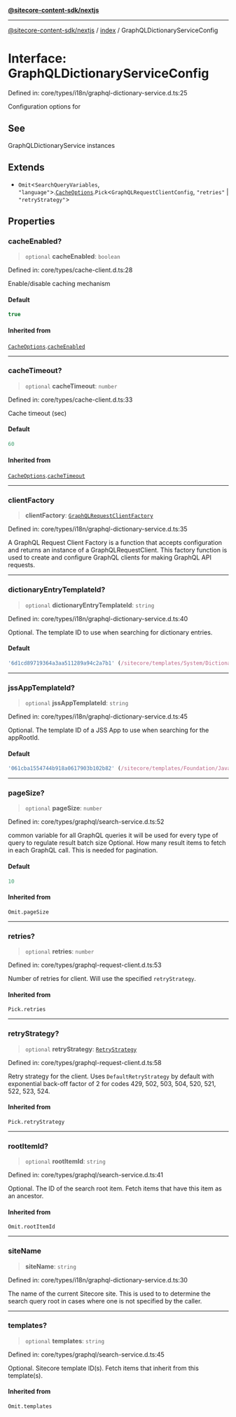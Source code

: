 [**@sitecore-content-sdk/nextjs**](../../README.md)

***

[@sitecore-content-sdk/nextjs](../../README.md) / [index](../README.md) / GraphQLDictionaryServiceConfig

# Interface: GraphQLDictionaryServiceConfig

Defined in: core/types/i18n/graphql-dictionary-service.d.ts:25

Configuration options for

## See

GraphQLDictionaryService instances

## Extends

- `Omit`\<`SearchQueryVariables`, `"language"`\>.[`CacheOptions`](CacheOptions.md).`Pick`\<`GraphQLRequestClientConfig`, `"retries"` \| `"retryStrategy"`\>

## Properties

### cacheEnabled?

> `optional` **cacheEnabled**: `boolean`

Defined in: core/types/cache-client.d.ts:28

Enable/disable caching mechanism

#### Default

```ts
true
```

#### Inherited from

[`CacheOptions`](CacheOptions.md).[`cacheEnabled`](CacheOptions.md#cacheenabled)

***

### cacheTimeout?

> `optional` **cacheTimeout**: `number`

Defined in: core/types/cache-client.d.ts:33

Cache timeout (sec)

#### Default

```ts
60
```

#### Inherited from

[`CacheOptions`](CacheOptions.md).[`cacheTimeout`](CacheOptions.md#cachetimeout)

***

### clientFactory

> **clientFactory**: [`GraphQLRequestClientFactory`](../../graphql/type-aliases/GraphQLRequestClientFactory.md)

Defined in: core/types/i18n/graphql-dictionary-service.d.ts:35

A GraphQL Request Client Factory is a function that accepts configuration and returns an instance of a GraphQLRequestClient.
This factory function is used to create and configure GraphQL clients for making GraphQL API requests.

***

### dictionaryEntryTemplateId?

> `optional` **dictionaryEntryTemplateId**: `string`

Defined in: core/types/i18n/graphql-dictionary-service.d.ts:40

Optional. The template ID to use when searching for dictionary entries.

#### Default

```ts
'6d1cd89719364a3aa511289a94c2a7b1' (/sitecore/templates/System/Dictionary/Dictionary entry)
```

***

### jssAppTemplateId?

> `optional` **jssAppTemplateId**: `string`

Defined in: core/types/i18n/graphql-dictionary-service.d.ts:45

Optional. The template ID of a JSS App to use when searching for the appRootId.

#### Default

```ts
'061cba1554744b918a0617903b102b82' (/sitecore/templates/Foundation/JavaScript Services/App)
```

***

### pageSize?

> `optional` **pageSize**: `number`

Defined in: core/types/graphql/search-service.d.ts:52

common variable for all GraphQL queries
it will be used for every type of query to regulate result batch size
Optional. How many result items to fetch in each GraphQL call. This is needed for pagination.

#### Default

```ts
10
```

#### Inherited from

`Omit.pageSize`

***

### retries?

> `optional` **retries**: `number`

Defined in: core/types/graphql-request-client.d.ts:53

Number of retries for client. Will use the specified `retryStrategy`.

#### Inherited from

`Pick.retries`

***

### retryStrategy?

> `optional` **retryStrategy**: [`RetryStrategy`](../../graphql/interfaces/RetryStrategy.md)

Defined in: core/types/graphql-request-client.d.ts:58

Retry strategy for the client. Uses `DefaultRetryStrategy` by default with exponential
back-off factor of 2 for codes 429, 502, 503, 504, 520, 521, 522, 523, 524.

#### Inherited from

`Pick.retryStrategy`

***

### rootItemId?

> `optional` **rootItemId**: `string`

Defined in: core/types/graphql/search-service.d.ts:41

Optional. The ID of the search root item. Fetch items that have this item as an ancestor.

#### Inherited from

`Omit.rootItemId`

***

### siteName

> **siteName**: `string`

Defined in: core/types/i18n/graphql-dictionary-service.d.ts:30

The name of the current Sitecore site. This is used to to determine the search query root
in cases where one is not specified by the caller.

***

### templates?

> `optional` **templates**: `string`

Defined in: core/types/graphql/search-service.d.ts:45

Optional. Sitecore template ID(s). Fetch items that inherit from this template(s).

#### Inherited from

`Omit.templates`
